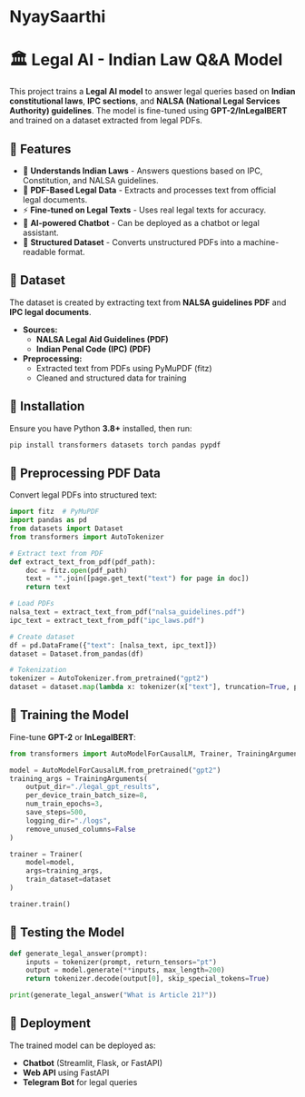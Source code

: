 # NyaySaarthi
# 🏛️ Legal AI - Indian Law Q&A Model

This project trains a **Legal AI model** to answer legal queries based on **Indian constitutional laws**, **IPC sections**, and **NALSA (National Legal Services Authority) guidelines**. The model is fine-tuned using **GPT-2/InLegalBERT** and trained on a dataset extracted from legal PDFs.

## 📌 Features
- 📖 **Understands Indian Laws** - Answers questions based on IPC, Constitution, and NALSA guidelines.
- 📜 **PDF-Based Legal Data** - Extracts and processes text from official legal documents.
- ⚡ **Fine-tuned on Legal Texts** - Uses real legal texts for accuracy.
- 🤖 **AI-powered Chatbot** - Can be deployed as a chatbot or legal assistant.
- 📂 **Structured Dataset** - Converts unstructured PDFs into a machine-readable format.

## 📂 Dataset
The dataset is created by extracting text from **NALSA guidelines PDF** and **IPC legal documents**.

- **Sources:**
  - **NALSA Legal Aid Guidelines (PDF)**
  - **Indian Penal Code (IPC) (PDF)**
- **Preprocessing:**
  - Extracted text from PDFs using PyMuPDF (fitz)
  - Cleaned and structured data for training
  
## 🚀 Installation
Ensure you have Python **3.8+** installed, then run:

```bash
pip install transformers datasets torch pandas pypdf
```

## 🔧 Preprocessing PDF Data
Convert legal PDFs into structured text:

```python
import fitz  # PyMuPDF
import pandas as pd
from datasets import Dataset
from transformers import AutoTokenizer

# Extract text from PDF
def extract_text_from_pdf(pdf_path):
    doc = fitz.open(pdf_path)
    text = "".join([page.get_text("text") for page in doc])
    return text

# Load PDFs
nalsa_text = extract_text_from_pdf("nalsa_guidelines.pdf")
ipc_text = extract_text_from_pdf("ipc_laws.pdf")

# Create dataset
df = pd.DataFrame({"text": [nalsa_text, ipc_text]})
dataset = Dataset.from_pandas(df)

# Tokenization
tokenizer = AutoTokenizer.from_pretrained("gpt2")
dataset = dataset.map(lambda x: tokenizer(x["text"], truncation=True, padding="max_length", max_length=512), batched=True, remove_columns=["text"])
```

## 🎯 Training the Model
Fine-tune **GPT-2** or **InLegalBERT**:

```python
from transformers import AutoModelForCausalLM, Trainer, TrainingArguments

model = AutoModelForCausalLM.from_pretrained("gpt2")
training_args = TrainingArguments(
    output_dir="./legal_gpt_results",
    per_device_train_batch_size=8,
    num_train_epochs=3,
    save_steps=500,
    logging_dir="./logs",
    remove_unused_columns=False
)

trainer = Trainer(
    model=model,
    args=training_args,
    train_dataset=dataset
)

trainer.train()
```

## 🧪 Testing the Model
```python
def generate_legal_answer(prompt):
    inputs = tokenizer(prompt, return_tensors="pt")
    output = model.generate(**inputs, max_length=200)
    return tokenizer.decode(output[0], skip_special_tokens=True)

print(generate_legal_answer("What is Article 21?"))
```

## 🚀 Deployment
The trained model can be deployed as:
- **Chatbot** (Streamlit, Flask, or FastAPI)
- **Web API** using FastAPI
- **Telegram Bot** for legal queries





